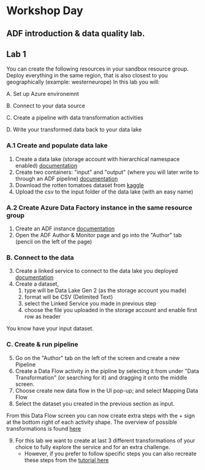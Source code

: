 # Workshop Day 
## ADF introduction & data quality lab.
## Lab 1

You can create the following resources in your sandbox resource group. Deploy everything in the same region, that is also closest to you geographically (example: westerneurope)
In this lab you will:

A. Set up Azure environemnt

B. Connect to your data source

C. Create a pipeline with data transformation activities

D. Write your transformed data back to your data lake

### A.1 Create and populate data lake

1. Create a data lake (storage account with hierarchical namespace enabled) [documentation](https://docs.microsoft.com/en-us/azure/storage/common/storage-account-create?tabs=azure-portal#create-a-storage-account)
2. Create two containers: "input" and "output" (where you will later write to through an ADF pipeline) [documentation](https://docs.microsoft.com/en-us/azure/data-factory/quickstart-create-data-factory-portal#create-a-blob-container)
3. Download the rotten tomatoes dataset from [kaggle](https://www.kaggle.com/ayushkalla1/rotten-tomatoes-movie-database/data?select=all_movie.csv)
4. Upload the csv to the input folder of the data lake (with an easy name)
    
### A.2 Create Azure Data Factory instance in the same resource group
1. Create an ADF instance [documentation](https://docs.microsoft.com/en-us/azure/data-factory/quickstart-create-data-factory-portal#create-a-data-factory)
2. Open the ADF Author & Monitor page and go into the "Author" tab (pencil on the left of the page)

### B. Connect to the data
3. Create a linked service to connect to the data lake you deployed [documentation](https://docs.microsoft.com/en-us/azure/data-factory/quickstart-create-data-factory-portal#create-a-linked-service)
4. Create a dataset, 
    1. type will be Data Lake Gen 2 (as the storage account you made)
    2. format will be CSV (Delimited Text)
    3. select the Linked Service you made in previous step
    4. choose the file you uploaded in the storage account and enable first row as header
    
You know have your input dataset.

### C. Create & run pipeline
5. Go on the "Author" tab on the left of the screen and create a new Pipeline
6. Create a Data Flow activity in the pipline by selecting it from under "Data Transformation" (or searching for it) and dragging it onto the middle screen.
7. Choose create new data flow in the UI pop-up; and select Mapping Data Flow
8. Select the dataset you created in the previous section as input.

From this Data Flow screen you can now create extra steps with the + sign at the bottom right of each activity shape. The overview of possible transformations is found [here](https://docs.microsoft.com/en-us/azure/data-factory/data-flow-transformation-overview)

9. For this lab we want to create at last 3 different transformations of your choice to fully explore the service and for an extra challenge. 
    * However, if you prefer to follow specific steps you can also recreate these steps from the [tutorial here](https://github.com/microsoft/ignite-learning-paths-training-data/tree/main/data30/demos#exercise-1-transforming-data-with-mapping-data-flow) 
